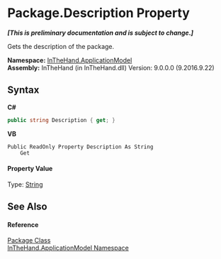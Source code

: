 # Package.Description Property 
 _**\[This is preliminary documentation and is subject to change.\]**_

Gets the description of the package.

**Namespace:**&nbsp;<a href="N_InTheHand_ApplicationModel">InTheHand.ApplicationModel</a><br />**Assembly:**&nbsp;InTheHand (in InTheHand.dll) Version: 9.0.0.0 (9.2016.9.22)

## Syntax

**C#**<br />
``` C#
public string Description { get; }
```

**VB**<br />
``` VB
Public ReadOnly Property Description As String
	Get
```


#### Property Value
Type: <a href="http://msdn2.microsoft.com/en-us/library/s1wwdcbf" target="_blank">String</a>

## See Also


#### Reference
<a href="T_InTheHand_ApplicationModel_Package">Package Class</a><br /><a href="N_InTheHand_ApplicationModel">InTheHand.ApplicationModel Namespace</a><br />